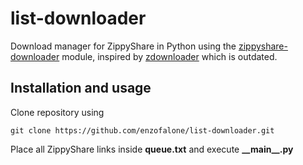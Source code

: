 # list-downloader

Download manager for ZippyShare in Python using the [zippyshare-downloader](https://github.com/mansuf/zippyshare-downloader) module, inspired by [zdownloader](https://github.com/sin2000/zdownloader) which is outdated.

## Installation and usage

Clone repository using 

`git clone https://github.com/enzofalone/list-downloader.git`

Place all ZippyShare links inside **queue.txt** and execute **\_\_main\_\_.py**
